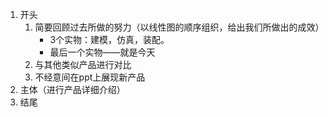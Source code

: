 
1. 开头
	1. 简要回顾过去所做的努力（以线性图的顺序组织，给出我们所做出的成效）
		- 3个实物：建模，仿真，装配。
		- 最后一个实物——就是今天
	1. 与其他类似产品进行对比
	2. 不经意间在ppt上展现新产品
2. 主体（进行产品详细介绍）
3. 结尾


